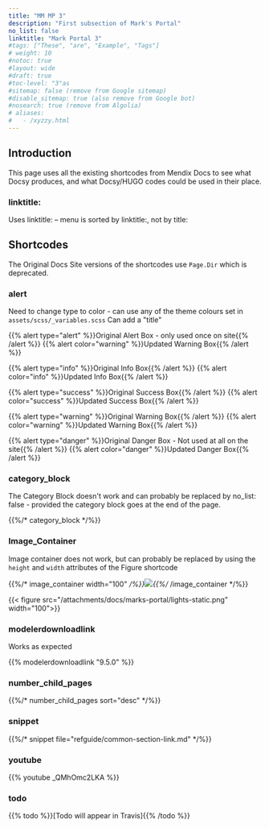 ```yaml
---
title: "MM MP 3"
description: "First subsection of Mark's Portal" 
no_list: false
linktitle: "Mark Portal 3"
#tags: ["These", "are", "Example", "Tags"]
# weight: 10
#notoc: true
#layout: wide
#draft: true
#toc-level: "3"as
#sitemap: false (remove from Google sitemap)
#disable_sitemap: true (also remove from Google bot)
#nosearch: true (remove from Algolia)
# aliases:
#   - /xyzzy.html
---
```


## Introduction

This page uses all the existing shortcodes from Mendix Docs to see what Docsy produces, and what Docsy/HUGO codes could be used in their place.

### linktitle:

Uses linktitle: – menu is sorted by linktitle:, not by title:

## Shortcodes

The Original Docs Site versions of the shortcodes use `Page.Dir` which is deprecated.

### alert

Need to change type to color - can use any of the theme colours set in `assets/scss/_variables.scss`
Can add a "title"

{{% alert type="alert" %}}Original Alert Box - only used once on site{{% /alert %}}
{{% alert color="warning" %}}Updated Warning Box{{% /alert %}}

{{% alert type="info" %}}Original Info Box{{% /alert %}}
{{% alert color="info" %}}Updated Info Box{{% /alert %}}

{{% alert type="success" %}}Original Success Box{{% /alert %}}
{{% alert color="success" %}}Updated Success Box{{% /alert %}}

{{% alert type="warning" %}}Original Warning Box{{% /alert %}}
{{% alert color="warning" %}}Updated Warning Box{{% /alert %}}

{{% alert type="danger" %}}Original Danger Box - Not used at all on the site{{% /alert %}}
{{% alert color="danger" %}}Updated Danger Box{{% /alert %}}

### category_block

The Category Block doesn't work and can probably be replaced by no_list: false - provided the category block goes at the end of the page.

{{%/* category_block */%}}

### Image_Container

Image container does not work, but can probably be replaced by using the `height` and `width` attributes of the Figure shortcode

{{%/* image_container width="100" */%}}[![](/attachments/docs/marks-portal/lights-static.png)](https://marketplace.mendix.com/link/studiopro/){{%/* /image_container */%}}

{{< figure src="/attachments/docs/marks-portal/lights-static.png" width="100">}}

### modelerdownloadlink

Works as expected

{{% modelerdownloadlink "9.5.0" %}}

### number_child_pages

{{%/* number_child_pages sort="desc" */%}}

### snippet

{{%/* snippet file="refguide/common-section-link.md" */%}}

### youtube

{{% youtube _QMhOmc2LKA %}}

### todo

{{% todo %}}[Todo will appear in Travis]{{% /todo %}}
